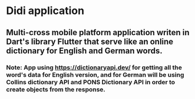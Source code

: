# Didi application

## Multi-cross mobile platform application writen in Dart's library Flutter that serve like an online dictionary for English and German words. 

### Note: App using https://dictionaryapi.dev/ for getting all the word's data for English version, and for German will be using Collins dictionary API and PONS Dictionary API in order to create objects from the response. 

